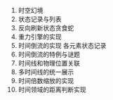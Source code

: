 1. 时空幻境
2. 状态记录与列表
3. 反向刷新状态贪食蛇
4. 重力引擎的实现
5. 时间倒流的实现 各元素状态记录
6. 时间倒流的特例与谜题
7. 时间线和物理位置关联
8. 多时间线的统一展示
9. 时间倍数缩放的实现
10. 时间领域的距离判断实现
